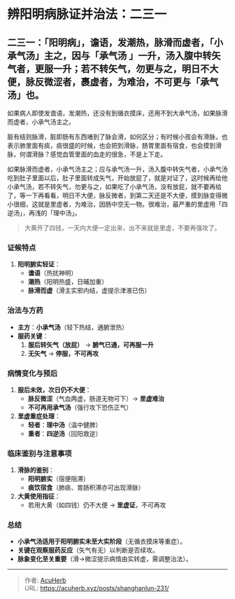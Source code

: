# 辨阳明病脉证并治法：二三一


## 二三一：「阳明病」，谵语，发潮热，脉滑而虚者，「小承气汤」主之，因与「承气汤 」一升，汤入腹中转矢气者，更服一升；若不转矢气，勿更与之，明日不大便，脉反微涩者，裹虚者，为难治，不可更与「承气汤」也。

<!--more-->

如果病人即使发谵语，发潮热，还没有到循衣摸床，还用不到大承气汤，如果脉滑而虚者，小承气汤主之。

脏有结则脉滑，脏即肠有东西堵到了脉会滑，如何区分；有时候小孩会有滑脉，也表示肺里面有痰，痰很盛的时候，也会把到滑脉，肠胃里面有宿食，也会摸到滑脉，何谓滑脉？感觉血管里面的血走的很急，不是上下走。

如果脉滑而虚者，小承气汤主之；应与承气汤一升，汤入腹中转矢气者，小承气汤吃到肚子里面以后，肚子里面转成矢气，开始放屁了，就是对证了，这时候再给他小承气汤，若不转矢气，勿更与之，如果吃了小承气汤，没有放屁，就不要再给了，等一下再看看，明日不大便，脉反微者，到第二天还是不大便，摸到脉变得微小很细，这就是里虚者，为难治，因肠中空无一物。很难治，最严重的里虚用「四逆汤」，再浅的「理中汤」。

> 大黄开了四钱，一天内大便一定出来，出不来就是里虚，不要再强攻了。

### **证候特点**  
1. **阳明腑实轻证**：  
   - **谵语**（热扰神明）  
   - **潮热**（阳明热盛，日晡加重）  
   - **脉滑而虚**（滑主实邪内结，虚提示津液已伤）  

### **治法与方药**  
- **主方**：**小承气汤**（轻下热结，通腑泄热）  
- **服药关键**：  
  1. **服后转矢气（放屁）** → **腑气已通，可再服一升**  
  2. **无矢气** → **停服，不可再攻**  

### **病情变化与预后**  
1. **服后未效，次日仍不大便**：  
   - **脉反微涩**（气血两虚，肠道无物可下）→ **里虚难治**  
   - **不可再用承气汤**（强行攻下恐伤正气）  
2. **里虚重症处理**：  
   - **轻者**：**理中汤**（温中健脾）  
   - **重者**：**四逆汤**（回阳救逆）  

### **临床鉴别与注意事项**  
1. **滑脉的鉴别**：  
   - **阳明腑实**（宿便阻滞）  
   - **痰饮宿食**（肺痰、胃肠积滞亦可出现滑脉）  
2. **大黄使用指征**：  
   - 若用大黄（如四钱）仍不大便 → **里虚证**，不可再攻  

### **总结**  
- **小承气汤适用于阳明腑实未至大实阶段**（无循衣摸床等重症）。  
- **关键在观察服药反应**（矢气有无）以判断是否续攻。  
- **脉象变化至关重要**（滑→微涩提示病情由实转虚，需调整治法）。

---

> 作者: [AcuHerb](https://acuherb.xyz)  
> URL: https://acuherb.xyz/posts/shanghanlun-231/  

